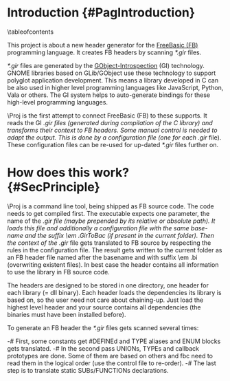 Introduction  {#PagIntroduction}
============
\tableofcontents

This project is about a new header generator for the [FreeBasic
(FB)](http://www.freebasic.net) programming language. It creates FB
headers by scanning <em>*.gir</em> files.

<em>*.gir</em> files are generated by the
[GObject-Introspection](https://wiki.gnome.org/Projects/GObjectIntrospection)
(GI) technology. GNOME libraries based on GLib/GObject use these
technology to support polyglot application development. This means a
library developed in C can be also used in higher level programming
languages like JavaScript, Python, Vala or others. The GI system helps
to auto-generate bindings for these high-level programming languages.

\Proj is the first attempt to connect FreeBasic (FB) to these
supports. It reads the GI <em>*.gir</em> files (generated during
compilation of the C library) and transforms their context to FB
headers. Some manual control is needed to adapt the output. This is
done by a configuration file (one for each <em>*.gir</em> file).
These configuration files can be re-used for up-dated <em>*.gir</em>
files further on.


# How does this work?  {#SecPrinciple}

\Proj is a command line tool, being shipped as FB source code. The code
needs to get compiled first. The executable expects one parameter, the
name of the <em>*.gir</em> file (maybe prepended by its relative or
absolute path). It loads this file and additionally a configuration
file with the same base-name and the suffix \em .GirToBac (if present
in the current folder). Then the context of the <em>*.gir</em> file
gets translated to FB source by respecting the rules in the
configuration file. The result gets written to the current folder as an
FB header file named after the basename and with suffix \em .bi
(overwriting existent files). In best case the header contains all
information to use the library in FB source code.

The headers are designed to be stored in one directory, one header
for each library (= dll binary). Each header loads the dependencies
its library is based on, so the user need not care about
chaining-up. Just load the highest level header and your source
contains all dependencies (the binaries must have been installed
before).

To generate an FB header the <em>*.gir</em> files gets scanned
several times:

-# First, some constants get \#DEFINEd and TYPE aliases and
   ENUM blocks gets translated.
-# In the second pass UNIONs, TYPEs and callback prototypes are
   done. Some of them are based on others and fbc need to read them
   in the logical order (use the control file to re-order).
-# The last step is to translate static SUBs/FUNCTIONs
   declarations.
